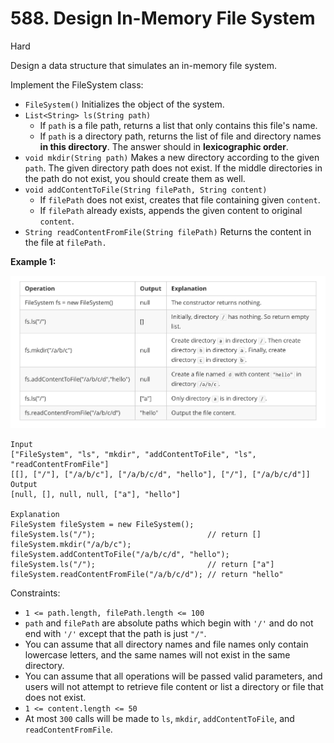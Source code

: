 # 588. Design In-Memory File System 
     
Hard

Design a data structure that simulates an in-memory file system.

Implement the FileSystem class:

* `FileSystem()` Initializes the object of the system.
* `List<String> ls(String path)`
  * If `path` is a file path, returns a list that only contains this file's name.
  * If `path` is a directory path, returns the list of file and directory names 
    **in this directory**.
    The answer should in **lexicographic order**.
* `void mkdir(String path)` Makes a new directory according to the given `path`. 
  The given directory path does not exist. If the middle directories in the path 
  do not exist, you should create them as well.
* `void addContentToFile(String filePath, String content)`
  * If `filePath` does not exist, creates that file containing given `content`.
  * If `filePath` already exists, appends the given content to original `content`.
* `String readContentFromFile(String filePath)` Returns the content in the 
  file at `filePath.`
  

**Example 1:**

![ex1](ex1.png)

```
Input
["FileSystem", "ls", "mkdir", "addContentToFile", "ls", "readContentFromFile"]
[[], ["/"], ["/a/b/c"], ["/a/b/c/d", "hello"], ["/"], ["/a/b/c/d"]]
Output
[null, [], null, null, ["a"], "hello"]

Explanation
FileSystem fileSystem = new FileSystem();
fileSystem.ls("/");                         // return []
fileSystem.mkdir("/a/b/c");
fileSystem.addContentToFile("/a/b/c/d", "hello");
fileSystem.ls("/");                         // return ["a"]
fileSystem.readContentFromFile("/a/b/c/d"); // return "hello"
```

Constraints:

* `1 <= path.length, filePath.length <= 100`
* `path` and `filePath` are absolute paths which begin with `'/'` and do not end 
  with `'/'` except that the path is just `"/"`.
* You can assume that all directory names and file names only contain lowercase 
  letters, and the same names will not exist in the same directory.
* You can assume that all operations will be passed valid parameters, and users 
  will not attempt to retrieve file content or list a directory or file that does 
  not exist.
* `1 <= content.length <= 50`
* At most `300` calls will be made to `ls`, `mkdir`, `addContentToFile`, and 
  `readContentFromFile`.